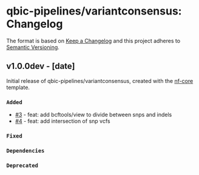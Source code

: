 # qbic-pipelines/variantconsensus: Changelog

The format is based on [Keep a Changelog](https://keepachangelog.com/en/1.0.0/)
and this project adheres to [Semantic Versioning](https://semver.org/spec/v2.0.0.html).

## v1.0.0dev - [date]

Initial release of qbic-pipelines/variantconsensus, created with the [nf-core](https://nf-co.re/) template.

### `Added`

- [#3](https://github.com/qbic-pipelines/variantconsensus/pull/3) - feat: add bcftools/view to divide between snps and indels
- [#4](https://github.com/qbic-pipelines/variantconsensus/pull/4) - feat: add intersection of snp vcfs

### `Fixed`

### `Dependencies`

### `Deprecated`
